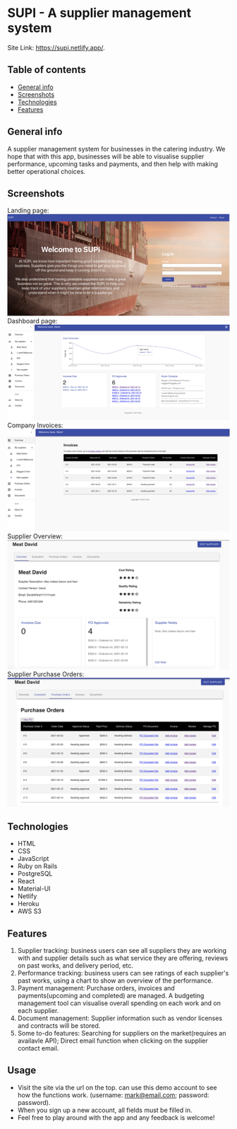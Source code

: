 # SUPI - A supplier management system
Site Link: https://supi.netlify.app/. 

## Table of contents
* [General info](#general-info)
* [Screenshots](#screenshots)
* [Technologies](#technologies)
* [Features](#features)

## General info
A supplier management system for businesses in the catering industry. We hope that with this app, businesses will be able to visualise supplier performance, upcoming tasks and payments, and then help with making better operational choices.

## Screenshots
Landing page:  
   ![](src/images/LandingPage_v2.png)  
Dashboard page:  
   ![](src/images/CompanyDashboard.png)  
Company Invoices:  
   ![edit_profile](src/images/CompanyInvoices.png)  
Supplier Overview:  
   ![listing show page](src/images/SupplierOverview.png)  
Supplier Purchase Orders:  
   ![my_listing](src/images/SupplierPO.png)  

## Technologies
* HTML  
* CSS
* JavaScript
* Ruby on Rails
* PostgreSQL
* React
* Material-UI
* Netlify
* Heroku
* AWS S3

## Features
1. Supplier tracking: business users can see all suppliers they are working with and supplier details such as what service they are offering, reviews on past works, and delivery period, etc.  
2. Performance tracking: business users can see ratings of each supplier's past works, using a chart to show an overview of the performance.  
3. Payment management: Purchase orders, invoices and payments(upcoming and completed) are managed. A budgeting management tool can visualise overall spending on each work and on each supplier.   
4. Document management: Supplier information such as vendor licenses and contracts will be stored.  
5. Some to-do features: Searching for suppliers on the market(requires an availavle API); Direct email function when clicking on the supplier contact email.

## Usage
* Visit the site via the url on the top. can use this demo account to see how the functions work. (username: mark@email.com; password: password).  
* When you sign up a new account, all fields must be filled in.  
* Feel free to play around with the app and any feedback is welcome!  
